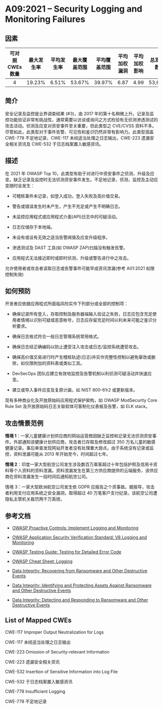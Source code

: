 # A09:2021 – Security Logging and Monitoring Failures

## 因素

| 可对照 CWEs 数量 | 最大发生率 | 平均发生率 | 最大覆盖范围 | 平均覆盖范围 | 平均加权漏洞 | 平均加权影响 | 总发生数 | 相关 CVEs 总数量 |
| :--------------: | :--------: | :--------: | :----------: | :----------: | :----------: | :----------: | :------: | :--------------: |
|        4         |   19.23%   |   6.51%    |    53.67%    |    39.97%    |     6.87     |     4.99     |  53,615  |       242        |

## 简介

安全记录及监控是业界调查结果 (#3)，由 2017 年的第十名稍微上升。记录及监控功能验证非常有挑战性，通常需要以访谈或询问之方式检验有无侦测渗透测试的攻击活动。侦测及应变对资安事件至关重要，但此类型之 CVE/CVSS 资料不多。尽管如此，此类型对于事件告警、可见性和鉴识仍然非常有影响力。此类型涵盖 CWE-778 不足地记录，CWE-117 未经适当处理之日志输出，CWE-223 遗漏安全相关资讯及 CWE-532 于日志档案置入敏感资讯。

## 描述

在 2021 年 OWASP Top 10，此类型有助于对进行中资安事件之侦测，升级及应变。缺乏记录及监控时无法侦测资安事件发生。不足地记录，侦测，监控及主动应变随时会发生：

- 可稽核事件未记录，如登入成功，登入失败及高价值交易。

- 警告或错误发生时未产生，产生不充足或产生不明确日志。
- 未监控应用程式或应用程式介面(API)日志中的可疑活动。

- 日志仅储存于本地端。
- 未设有或设有无效之适当告警阀值及应变升级程序。
- 渗透测试及 DAST 工具(如 OWASP ZAP)扫描没有触发告警。

- 应用程式无法接近即时或即时侦测，升级或警告进行中之攻击。

允许使用者或攻击者读取日志或告警事件可能早成资讯泄漏(参考 A01:2021 权限控制失效)

## 如何预防

开发者应依据应用程式所面临风险实作下列部分或全部的控制项：

- 确保记录所有登入，存取控制及服务器端输入验证之失败，日志应包含充足使用者情境以识别可疑或恶意帐号，日志应存留充足时间以利未来可能之鉴识分析要求。

- 确保日志格式符合一般日志管理系统常用格式。
- 确保日志经正确编码以防止遭受注入攻击或日志/监控系统遭受攻击。
- 确保高价值交易进行时产生稽核轨迹(日志)并实作完整性控制以避免窜改或删除，如仅限附加的资料表或类似工具。
- DevSecOps 团队应建立有效地监控及告警机制以利侦测可疑活动并快速应变。
- 建立或导入事件应变及复原计画，如 NIST 800-61r2 或更新版本。

现有多种商业化及开放原始码应用程式保护架构，如 OWASP ModSecurity Core Rule Set 及开放原始码日志关联软体可客制化仪表板及告警，如 ELK stack。

## 攻击情景范例

**情境 1**：一家儿童健康计划供应商的网站运营商因缺乏监控和记录无法侦测资安事件。外部通知该健康计划供应商，攻击者已存取及修改超过 350 万名儿童的敏感健康记录。事后审查发现网站开发者没有处理重大弱点。由于系统没有记录或监控，资料泄漏可能从 2013 年开始至今，时间超过七年。

**情境 2**：印度一家大型航空公司发生涉及数百万乘客超过十年包括护照及信用卡资料等个人资料的资料泄漏。资料泄漏发生在第三方供应商提供的云端服务，该供应商在资料泄漏发生一段时间后通知航空公司。

情境 3：一家大型欧洲航空公司发生依 GDPR 应报告之个资事故。据报导，攻击者利用支付应用系统之安全漏洞，取得超过 40 万笔客户支付纪录。该航空公司遭隐私主管机关裁罚两千万英镑。

## 参考文档

- [OWASP Proactive Controls: Implement Logging and
  Monitoring](https://top10proactive.owasp.org/archive/2024/the-top-10/c9-security-logging-and-monitoring/)

- [OWASP Application Security Verification Standard: V8 Logging and
  Monitoring](https://owasp.org/www-project-application-security-verification-standard)

- [OWASP Testing Guide: Testing for Detailed Error
  Code](https://owasp.org/www-project-web-security-testing-guide/v41/4-Web_Application_Security_Testing/08-Testing_for_Error_Handling/01-Testing_for_Error_Code)

- [OWASP Cheat Sheet:
  Logging](https://cheatsheetseries.owasp.org/cheatsheets/Logging_Cheat_Sheet.html)

- [Data Integrity: Recovering from Ransomware and Other Destructive
  Events](https://csrc.nist.gov/publications/detail/sp/1800-11/final)

- [Data Integrity: Identifying and Protecting Assets Against
  Ransomware and Other Destructive
  Events](https://csrc.nist.gov/publications/detail/sp/1800-25/final)

- [Data Integrity: Detecting and Responding to Ransomware and Other
  Destructive
  Events](https://csrc.nist.gov/publications/detail/sp/1800-26/final)

## List of Mapped CWEs

CWE-117 Improper Output Neutralization for Logs

CWE-117 未经适当处理之日志输出

CWE-223 Omission of Security-relevant Information

CWE-223 遗漏安全相关资讯

CWE-532 Insertion of Sensitive Information into Log File

CWE-532 于日志档案置入敏感资讯

CWE-778 Insufficient Logging

CWE-778 不足地记录
